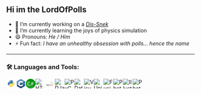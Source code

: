## Hi im the LordOfPolls

- 🔭 I’m currently working on a [*Dis-Snek*](https://github.com/Discord-Snake-Pit/Dis-Snek)
- 🌱 I’m currently learning the joys of physics simulation 
- 😄 Pronouns: *He / Him*
- ⚡ Fun fact: *I have an unhealthy obsession with polls... hence the name*
---
### 🛠 Languages and Tools: 

<img align="left" alt="Python" height="26" width="26" src="https://raw.githubusercontent.com/github/explore/80688e429a7d4ef2fca1e82350fe8e3517d3494d/topics/python/python.png" />
<img align="left" alt="C++" height="26" width="26" src="https://raw.githubusercontent.com/github/explore/80688e429a7d4ef2fca1e82350fe8e3517d3494d/topics/cpp/cpp.png" /> 
<img align="left" alt="C#" height="26" width="26" src="https://raw.githubusercontent.com/github/explore/80688e429a7d4ef2fca1e82350fe8e3517d3494d/topics/csharp/csharp.png" />
<img align="left" alt="HTML5" height="26" width="26" src="https://unpkg.com/simple-icons@v3/icons/html5.svg" />
<img align="left" alt="MySQL" height="26" width="26" src="https://raw.githubusercontent.com/github/explore/80688e429a7d4ef2fca1e82350fe8e3517d3494d/topics/mysql/mysql.png" />
<img align="left" alt="DJango" height="26" width="26" src="https://cdn.icon-icons.com/icons2/2107/PNG/512/file_type_django_icon_130645.png"/>
<img align="left" alt="PyCharm" height="26" width="26" src="https://resources.jetbrains.com/storage/products/pycharm/img/meta/pycharm_logo_300x300.png" />
<img align="left" alt="DataGrip" height="26" width="26" src="https://resources.jetbrains.com/storage/products/datagrip/img/meta/datagrip_logo_300x300.png" />
<img align="left" alt="Visual Studio" height="26" width="26" src="https://vignette.wikia.nocookie.net/logopedia/images/6/62/Brand_Visual_Studio_Win_2019.svg/revision/latest/scale-to-width-down/340?cb=20191019024151" />
<img align="left" alt="Unity" height="26" width="26" src="https://icon-library.com/images/unity-icon/unity-icon-1.jpg" />
<img align="left" alt="Fusion360" height="26" width="26" src="https://pluralsight.imgix.net/paths/path-icons/fusion360-5d76c87271.png" />
<img align="left" alt="Photoshop" height="26" width="26" src="https://logodownload.org/wp-content/uploads/2019/10/photoshop-logo-3.png" />
<img align="left" alt="Illustrator" height="26" width="26" src="https://upload.wikimedia.org/wikipedia/commons/thumb/6/66/Illustrator_CC_icon.png/492px-Illustrator_CC_icon.png" />
<img align="left" alt="Photoshop" height="26" width="26" src="https://cdn4.iconfinder.com/data/icons/logos-and-brands/512/4_Indesign_Adobe_logo_logos-512.png" />
<br />
<br />
